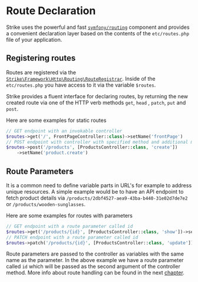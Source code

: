 # Route Declaration

Strike uses the powerful and fast [`symfony/routing`](https://github.com/symfony/routing) component and provides a
convenient declaration layer based on the contents of the `etc/routes.php` file
of your application.

## Registering routes
Routes are registered via the [`Strike\Framework\Http\Routing\RouteRegistrar`](https://github.com/strike-php/framework/blob/main/src/Http/Routing/RouteRegistrar.php).
Inside of the `etc/routes.php` you have access to it via the variable `$routes`.

Strike provides a fluent interface for declaring routes, by returning the new 
created route via one of the HTTP verb methods `get`, `head` , `patch`, `put` and `post`.

Here are some examples for static routes
```php
// GET endpoint with an invokable controller
$routes->get('/', FrontPageController::class)->setName('frontPage')
// POST endpoint with controller with specified method and additional middleware
$routes->post('/products', [ProductsController::class, 'create'])
    ->setName('product.create')
```

## Route Parameters
It is a common need to define variable parts in URL's for example to address unique 
resources. A simple example would be to have an API endpoint to fetch product details
via `/products/2dbf4527-aea9-43ba-b440-31e02d7de7e2` or `/products/wooden-sunglasses`.

Here are some examples for routes with parameters
```php
// GET endpoint with a route parameter called id
$routes->get('/products/{id}', [ProductsController::class, 'show'])->setName('product.details')
// PATCH endpoint with a route parameter called id
$routes->patch('/products/{id}', [ProductsController::class, 'update'])->setName('product.update')
```

Route parameters are passed to the controller as variables with the same name as 
the parameter. In the above example we have a route parameter called `id` which 
will be passed as the second argument of the controller method. More info about 
route handling can be found in the next [chapter](/routing/handling).
